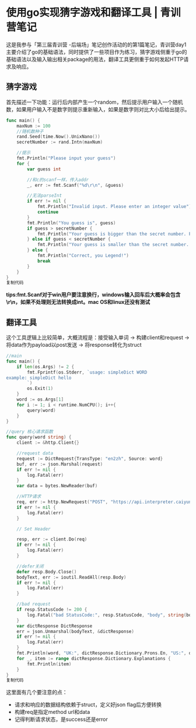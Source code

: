 # 使用go实现猜字游戏和翻译工具 | 青训营笔记

这是我参与「第三届青训营 -后端场」笔记创作活动的的第1篇笔记，青训营day1主要介绍了go的基础语法，同时提供了一些项目作为练习，猜字游戏侧重于go的基础语法以及输入输出相关package的用法，翻译工具更侧重于如何发起HTTP请求及响应。

## 猜字游戏

首先描述一下功能：运行后内部产生一个random，然后提示用户输入一个随机数，如果用户输入不是数字则提示重新输入，如果是数字则对比大小后给出提示。

```go
func main() {
	maxNum := 100
	//随机数种子
	rand.Seed(time.Now().UnixNano())
	secretNumber := rand.Intn(maxNum)

    //提示
	fmt.Println("Please input your guess")
	for {
		var guess int

        //和c的scanf一样，传入addr
		_, err := fmt.Scanf("%d\r\n", &guess)

        //无法parseInt
		if err != nil {
			fmt.Println("Invalid input. Please enter an integer value")
			continue
		}
		fmt.Println("You guess is", guess)
		if guess > secretNumber {
			fmt.Println("Your guess is bigger than the secret number. Please try again")
		} else if guess < secretNumber {
			fmt.Println("Your guess is smaller than the secret number. Please try again")
		} else {
			fmt.Println("Correct, you Legend!")
			break
		}
	}
}
复制代码
```

**tips:fmt.Scanf对于win用户要注意换行，windows输入回车后大概率会包含\r\n，如果不处理则无法转换成int。mac OS和linux还没有测试**

## 翻译工具

这个工具逻辑上比较简单，大概流程是：接受输入单词 -> 构建client和request -> 将data作为payload以post发送 -> 将response转化为struct

```go
//main
func main() {
	if len(os.Args) != 2 {
		fmt.Fprintf(os.Stderr, `usage: simpleDict WORD
example: simpleDict hello
		`)
		os.Exit(1)
	}
	word := os.Args[1]
	for i := 1; i < runtime.NumCPU(); i++{
		query(word)
	}
}

//query 核心请求函数
func query(word string) {
	client := &http.Client{}

    //request data
	request := DictRequest{TransType: "en2zh", Source: word}
	buf, err := json.Marshal(request)
	if err != nil {
		log.Fatal(err)
	}
	var data = bytes.NewReader(buf)

    //HTTP请求
	req, err := http.NewRequest("POST", "https://api.interpreter.caiyunai.com/v1/dict", data)
	if err != nil {
		log.Fatal(err)
	}

    // Set Header

	resp, err := client.Do(req)
	if err != nil {
		log.Fatal(err)
	}

    //defer关闭
	defer resp.Body.Close()
	bodyText, err := ioutil.ReadAll(resp.Body)
	if err != nil {
		log.Fatal(err)
	}

    //bad request
	if resp.StatusCode != 200 {
		log.Fatal("bad StatusCode:", resp.StatusCode, "body", string(bodyText))
	}
	var dictResponse DictResponse
	err = json.Unmarshal(bodyText, &dictResponse)
	if err != nil {
		log.Fatal(err)
	}
	fmt.Println(word, "UK:", dictResponse.Dictionary.Prons.En, "US:", dictResponse.Dictionary.Prons.EnUs)
	for _, item := range dictResponse.Dictionary.Explanations {
		fmt.Println(item)
	}
}
复制代码
```

这里面有几个要注意的点：

- 请求和响应的数据结构依赖于struct，定义好json flag后方便转换
- 构建req是指定method url和data
- 记得判断请求状态，是success还是error